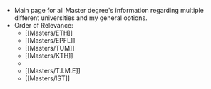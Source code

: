 - Main page for all Master degree's information regarding multiple different universities and my general options.
- Order of Relevance:
	- [[Masters/ETH]]
	- [[Masters/EPFL]]
	- [[Masters/TUM]]
	- [[Masters/KTH]]
	-
	- [[Masters/T.I.M.E]]
	- [[Masters/IST]]